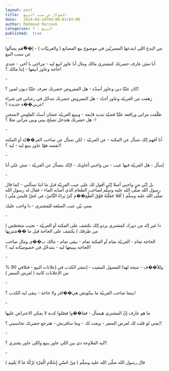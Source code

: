 ```yaml
---
layout: post
title:  السؤال عن سبب البيع
date:   2024-04-10T00:00:01+03:00
author: Mahmoud Marzouk
categories: 7 - البيع
published:  true
---
```

من البدع اللي ابتدعها المصريّين في موضوع بيع المصانع ( والعربيّات ) -
إ��ّهم يسألوا عن سبب البيع

أنا مش عارف حضرتك كمشتري مالك ومال أنا عاوز ابيع ليه - مزاجي يا أخي -
عندي حاجة وعاوز أبيعها - إنتا مالك ؟!

\-

كان عليّا دين وعاوز أسدّه - هل المفروض حضرتك تعرف عليّا ديون لمين
؟!

زهقت من العربيّة وعاوز أجدّد - هل المفروض حضرتك تتدخّل في رغباتي في شراء
عربي��ة جديدة ؟!

طلّقت مراتي ورافعة عليّا قضيّة تبديد قايمة - وببيع العربيّة عشان أسدّد
الفلوس لاتسجن - هل حضرتك هتدخل تصلح بيني وبين مراتي مثلا ؟!

\-

أنا أفهم إنّك تسأل عن المكنة - عن العربيّة - لكن تسأل عن صاحب العر��يّة أو
المكنة نفسه هوّا عاوز يبيع ليه - ليه ؟!!

\-

إسأل - هل العربيّة فيها عيب - من واجبي أجاوبك - لإنّك بتسأل عن العربيّة -
مش عنّي أنا

\-

بل إنّي من واجبي أصلا إنّي أقول لك على عيب العربيّة قبل ما انتا تسألني -
كما قال رسول الله صلّى الله عليه وسلّم لصاحب الطعام الذي أصابه الماء -
فقال له رسول الله صلّى الله عليه وسلّم ( أفَلا جَعَلْتَهُ فَوْقَ الطَّع��مِ كَيْ يَراهُ
النَّاسُ، مَن غَشَّ فليسَ مِنِّي )

يعني بيّن عيب السلعة للمشتري - دا واجب عليك

\-

دا غير إنّه من دورك كمشتري بردو إنّك تكشف على المكنة أو العربيّة - تجيب
متخصّص ( من طرفك ) يكشف على الحاجة قبل ما ��شتريها

الحاجة تمام - العربيّة تمام أو المكنة تمام - يبقى تمام - مالك ب��ى ومال
صاحب الحاجة بيبيعها ليه - بتتدخّل في خصوصيّاته ليه ؟!

\-

وللأ��ف - نتيجة لهذا الفضول المقيت - إنتشر الكذب في إعلانات البيع -
فتلاقي 90 % من الإعلانات كاتبة ( لغرض السفر )

\-

بينما صاحب العربيّة ما بيكونش هي��افر ولا حاجة - يبقى ليه الكدب
؟!

\-

ما هو عارف إنّ المشتري هيسأل - فقا��وا فصّلوا كدبة لا يمكن الاعتراض
عليها

يعني لو قلت لك لغرض السفر - وبعت لك - وما سافرتش - هترجع حضرتك تحاسبني
؟!!

\-

ليه الملاوعة دي بين اللي عاوز يبيع واللي عاوز يشتري ؟!!

\-

قال رسول الله صلّى الله عليه وسلّم ( مِنْ حُسْنِ إِسْلَامِ الْمَرْءِ تَرْكُهُ مَا لَا
يَعْنِيهِ )
